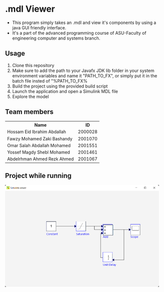 # .mdl Viewer

- This program simply takes an .mdl and view it's components by using a java GUI friendly interface.
- It's a part of the advanced programming course of ASU-Faculty of engineering computer and systems branch.
<h2>Usage</h2>
<ol>
  <li>Clone this repository</li>
  <li>Make sure to add the path to your Javafx JDK lib folder in your system environment variables and name it "PATH_TO_FX", or simply put it in the batch file insted of "%PATH_TO_FX%</li>
  <li>Build the project using the provided build script</li>
  <li>Launch the application and open a Simulink MDL file</li>
  <li>Explore the model</li>
</ol>
<h2>Team members</h2>
<table>  
<tr>  
<th>Name</th>  
<th>ID</th>  
</tr>  
<tr>  
<td>Hossam Eid Ibrahim Abdallah</td>  
<td>2000028</td>  
</tr>  
<tr>  
<td>Fawzy Mohamed Zaki Bashandy</td>  
<td>2001070</td>    
</tr>
<tr>  
<td>Omar Salah Abdallah Mohamed</td>  
<td>2001551</td>    
</tr> 
<tr>  
<td>Yossef Magdy Shebl Mohamed</td>  
<td>2001461</td>    
</tr> 
<tr>  
<td>Abdelrhman Ahmed Rezk Ahmed</td>  
<td>2001067</td>    
</tr>
</table>

<h2>Project while running</h2>
<img src="/src/Assets/Project.png" alt="Image Description">

